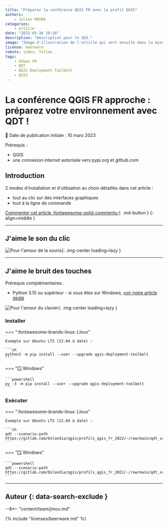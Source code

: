 ```yaml
---
title: "Préparez la conférence QGIS FR avec le profil QGIS"
authors:
    - Julien MOURA
categories:
    - article
date: "2023-03-10 10:20"
description: "Description pour le SEO."
image: "Image d'illustration de l'article qui sert ensuite dans la mise en avant : réseaux sociaux, flux RSS..."
license: beerware
robots: index, follow
tags:
    - OSGeo FR
    - QDT
    - QGIS Deployment Toolbelt
    - QGIS
---
```


# La conférence QGIS FR approche : préparez votre environnement avec QDT !

:calendar: Date de publication initiale : 10 mars 2023

Prérequis :

- QGIS
- une connexion internet autorisée vers pypi.org et github.com

## Introduction

2 modes d'installation et d'utilisation au choix détaillés dans cet article :

- tout au clic sur des interfaces graphiques
- tout à la ligne de commande

[Commenter cet article :fontawesome-solid-comments:](#__comments){: .md-button }
{: align=middle }

----

## J'aime le son du clic

![Pour l'amour de la souris](https://cdn.geotribu.fr/img/articles-blog-rdp/articles/2023/conf_qgis_2023_qdt/souris_old_school.gif){: .img-center loading=lazy }

----

## J'aime le bruit des touches

Prérequis complémentaires :

- Python 3.10 ou supérieur - si vous êtes sur Windows, [voir notre article dédié](/articles/2020/2020-06-19_setup_python/)

![Pour l'amour du clavier](https://cdn.geotribu.fr/img/articles-blog-rdp/articles/2023/conf_qgis_2023_qdt/clavier_joie.gif){: .img-center loading=lazy }

### Installer

<!-- markdownlint-disable MD046 -->
=== ":fontawesome-brands-linux: Linux"

    Exemple sur Ubuntu LTS (22.04 à date) :

    ```sh
    python3 -m pip install --user --upgrade qgis-deployment-toolbelt
    ```

=== ":window: Windows"

    ```powershell
    py -3 -m pip install --user --upgrade qgis-deployment-toolbelt
    ```

### Exécuter

=== ":fontawesome-brands-linux: Linux"

    Exemple sur Ubuntu LTS (22.04 à date) :

    ```sh
    qdt --scenario-path https://gitlab.com/Oslandia/qgis/profils_qgis_fr_2022/-/raw/main/qdt_scenarii/scenario.qdt.yml
    ```

=== ":window: Windows"

    ```powershell
    qdt --scenario-path https://gitlab.com/Oslandia/qgis/profils_qgis_fr_2022/-/raw/main/qdt_scenarii/scenario.qdt.yml
    ```

----

## Auteur {: data-search-exclude }

--8<-- "content/team/jmou.md"

{% include "licenses/beerware.md" %}

